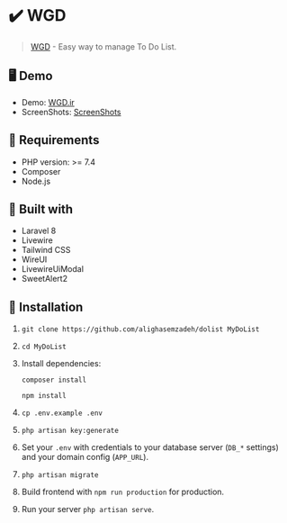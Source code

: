 ✔️ WGD
======================
> [WGD](https://WGD.ir/) - Easy way to manage To Do List.

## 🖥️ Demo

- Demo: [WGD.ir](https://DoList.ir/)
- ScreenShots: [ScreenShots](https://github.com/alighasemzadeh/wgd/tree/main/screenshots)

## 🔌 Requirements

- PHP version: >= 7.4
- Composer
- Node.js


## 🧰 Built with

- Laravel 8
- Livewire
- Tailwind CSS
- WireUI
- LivewireUiModal
- SweetAlert2


## 🧾 Installation

1. `git clone https://github.com/alighasemzadeh/dolist MyDoList`
2. `cd MyDoList`
3. Install dependencies:

   `composer install`

   `npm install`

4. `cp .env.example .env`
5. `php artisan key:generate`
6. Set your `.env` with credentials to your database server (`DB_*` settings) and your domain config (`APP_URL`).
8. `php artisan migrate`
11. Build frontend with `npm run production` for production.
11. Run your server `php artisan serve`.
